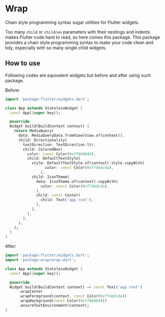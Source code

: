 # Wrap

Chain style programming syntax sugar utilities for Flutter widgets.

Too many `child` or `children` parameters with their nestings and indents
makes Flutter code hard to read, so here comes this package.
This package provides a chain style programming syntax
to make your code clean and tidy,
especially with so many single child widgets.

## How to use

Following codes are equivalent widgets but
before and after using such package.

Before:

```dart
import 'package:flutter/widgets.dart';

class App extends StatelessWidget {
  const App({super.key});

  @override
  Widget build(BuildContext context) {
    return MediaQuery(
      data: MediaQueryData.fromView(View.of(context)),
      child: Directionality(
        textDirection: TextDirection.ltr,
        child: ColoredBox(
          color: const Color(0xff804044),
          child: DefaultTextStyle(
            style: DefaultTextStyle.of(context).style.copyWith(
                  color: const Color(0xffdedcda),
                ),
            child: IconTheme(
              data: IconTheme.of(context).copyWith(
                color: const Color(0xffdedcda),
              ),
              child: const Center(
                child: Text('app root'),
              ),
            ),
          ),
        ),
      ),
    );
  }
}

```

After:

```dart
import 'package:flutter/widgets.dart';
import 'package:wrap/wrap.dart';

class App extends StatelessWidget {
  const App({super.key});

  @override
  Widget build(BuildContext context) => const Text('app root')
      .wrapCenter
      .wrapForeground(context, const Color(0xffdedcda))
      .wrapBackground(const Color(0xff804044))
      .ensureTextEnvironment(context);
}
```
